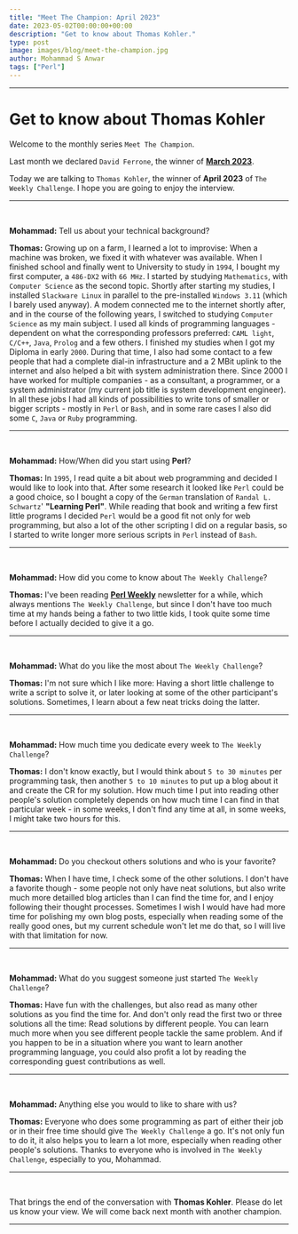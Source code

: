 ```yaml
---
title: "Meet The Champion: April 2023"
date: 2023-05-02T00:00:00+00:00
description: "Get to know about Thomas Kohler."
type: post
image: images/blog/meet-the-champion.jpg
author: Mohammad S Anwar
tags: ["Perl"]
---
```

---

# Get to know about Thomas Kohler

Welcome to the monthly series `Meet The Champion`.

Last month we declared `David Ferrone`, the winner of **[March 2023](/blog/meet-the-champion-2023-03)**.

Today we are talking to `Thomas Kohler`, the winner of **April 2023** of `The Weekly Challenge`. I hope you are going to enjoy the interview.

---

<br>

**Mohammad:** Tell us about your technical background?

**Thomas:** Growing up on a farm, I learned a lot to improvise: When a machine was broken, we fixed it with whatever was available. When I finished school and finally went to University to study in `1994`, I bought my first computer, a `486-DX2` with `66 MHz`. I started by studying `Mathematics`, with `Computer Science` as the second topic. Shortly after starting my studies, I installed `Slackware Linux` in parallel to the pre-installed `Windows 3.11` (which I barely used anyway). A modem connected me to the internet shortly after, and in the course of the following years, I switched to studying `Computer Science` as my main subject. I used all kinds of programming languages - dependent on what the corresponding professors preferred: `CAML light`, `C/C++`, `Java`, `Prolog` and a few others. I finished my studies when I got my Diploma in early `2000`. During that time, I also had some contact to a few people that had a complete dial-in infrastructure and a 2 MBit uplink to the internet and also helped a bit with system administration there. Since 2000 I have worked for multiple companies - as a consultant, a programmer, or a system administrator (my current job title is system development engineer). In all these jobs I had all kinds of possibilities to write tons of smaller or bigger scripts - mostly in `Perl` or `Bash`, and in some rare cases I also did some `C`, `Java` or `Ruby` programming.

---

<br>

**Mohammad:** How/When did you start using **Perl**?

**Thomas:** In `1995`, I read quite a bit about web programming and decided I would like to look into that. After some research it looked like `Perl` could be a good choice, so I bought a copy of the `German` translation of `Randal L. Schwartz`' **"Learning Perl"**. While reading that book and writing a few first little programs I decided `Perl` would be a good fit not only for web programming, but also a lot of the other scripting I did on a regular basis, so I started to write longer more serious scripts in `Perl` instead of `Bash`.

---

<br>

**Mohammad:** How did you come to know about `The Weekly Challenge`?

**Thomas:** I've been reading [**Perl Weekly**](https://perlweekly.com/) newsletter for a while, which always mentions `The Weekly Challenge`, but since I don't have too much time at my hands being a father to two little kids, I took quite some time before I actually decided to give it a go.

---

<br>

**Mohammad:** What do you like the most about `The Weekly Challenge`?

**Thomas:** I'm not sure which I like more: Having a short little challenge to write a script to solve it, or later looking at some of the other participant's solutions. Sometimes, I learn about a few neat tricks doing the latter.

---

<br>

**Mohammad:** How much time you dedicate every week to `The Weekly Challenge`?

**Thomas:** I don't know exactly, but I would think about `5 to 30 minutes` per programming task, then another `5 to 10 minutes` to put up a blog about it and create the CR for my solution. How much time I put into reading other people's solution completely depends on how much time I can find in that particular week - in some weeks, I don't find any time at all, in some weeks, I might take two hours for this.

---

<br>

**Mohammad:** Do you checkout others solutions and who is your favorite?

**Thomas:** When I have time, I check some of the other solutions. I don't have a favorite though - some people not only have neat solutions, but also write much more detailled blog articles than I can find the time for, and I enjoy following their thought processes. Sometimes I wish I would have had more time for polishing my own blog posts, especially when reading some of the really good ones, but my current schedule won't let me do that, so I will live with that limitation for now.

---

<br>

**Mohammad:** What do you suggest someone just started `The Weekly Challenge`?

**Thomas:** Have fun with the challenges, but also read as many other solutions as you find the time for. And don't only read the first two or three solutions all the time: Read solutions by different people. You can learn much more when you see different people tackle the same problem. And if you happen to be in a situation where you want to learn another programming language, you could also profit a lot by reading the corresponding guest contributions as well.

---

<br>

**Mohammad:** Anything else you would to like to share with us?

**Thomas:** Everyone who does some programming as part of either their job or in their free time should give `The Weekly Challenge` a go. It's not only fun to do it, it also helps you to learn a lot more, especially when reading other people's solutions. Thanks to everyone who is involved in `The Weekly Challenge`, especially to you, Mohammad.

---

<br>

That brings the end of the conversation with **Thomas Kohler**. Please do let us know your view. We will come back next month with another champion.

---
